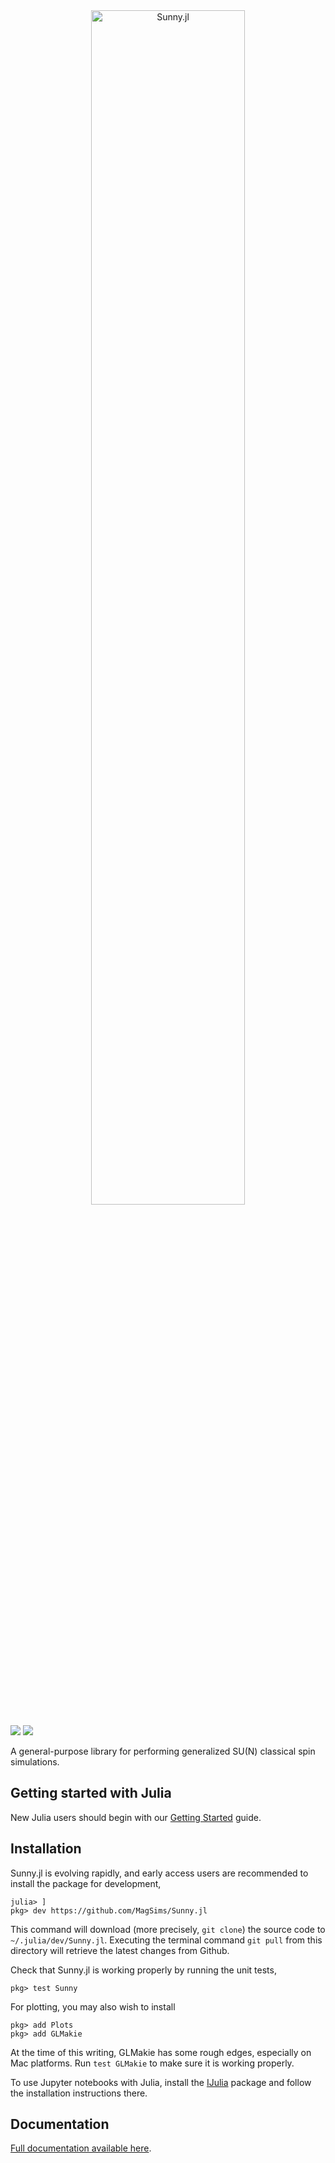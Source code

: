 <div align="center">
    <img src="https://raw.githubusercontent.com/MagSims/Sunny.jl/master/assets/sunny_logo.jpg" width=70% alt="Sunny.jl">
</div>
<p>

[![](https://img.shields.io/badge/docs-stable-blue.svg)](https://magsims.github.io/Sunny.jl/stable)
[![](https://img.shields.io/badge/docs-dev-blue.svg)](https://magsims.github.io/Sunny.jl/dev)

A general-purpose library for performing generalized SU(N) classical spin simulations.

## Getting started with Julia

New Julia users should begin with our [Getting Started](GettingStarted.md) guide.

## Installation

Sunny.jl is evolving rapidly, and early access users are recommended to install the package for development,
```
julia> ]
pkg> dev https://github.com/MagSims/Sunny.jl
```
This command will download (more precisely, `git clone`) the source code to `~/.julia/dev/Sunny.jl`. Executing the terminal command `git pull` from this directory will retrieve the latest changes from Github.

Check that Sunny.jl is working properly by running the unit tests,
```
pkg> test Sunny
```

For plotting, you may also wish to install
```
pkg> add Plots
pkg> add GLMakie
```

At the time of this writing, GLMakie has some rough edges, especially on Mac platforms. Run `test GLMakie` to make sure it is working properly.

To use Jupyter notebooks with Julia, install the [IJulia](https://github.com/JuliaLang/IJulia.jl) package and follow the installation instructions there.

## Documentation

[Full documentation available here](https://magsims.github.io/Sunny.jl/dev).
